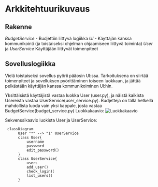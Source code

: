 # Arkkitehtuurikuvaus

## Rakenne
_BudgetService_ - Budjettiin liittyvä logiikka
_UI_ - Käyttäjän kanssa kommunikointi (ja toistaiseksi ohjelman ohjaamiseen liittyvä toiminta)
_User_ ja _UserService_ Käyttäjään liittyvät toimenpiteet

## Sovelluslogiikka
Vielä toistaiseksi sovellus pyörii pääosin UI:ssa. Tarkoituksena on siirtää toimenpiteet ja sovelluksen pyörittäminen toiseen luokkaan, ja jättää pelkästään käyttäjän kanssa kommunikoiminen UI:hin. 

Yksittäisistä käyttäjistä vastaa luokka User (user.py), ja näistä kaikista Usereista vastaa UserService(user_service.py). Budjetteja on tällä hetkellä mahdollista luoda vain yksi kappale, josta vastaa BudgetService(budget_service.py)
Luokkakaavio:
![Luokkakaavio](./kuvat/kaavio1.jpg)

Sekvenssikaavio luokista User ja UserService:
```mermaid
 classDiagram
      User "*" --> "1" UserService
      class User{
          username
          password
          edit_password()
      }
      class UserService{
          users
          add_user()
          check_login()
          list_users()
      }
```
